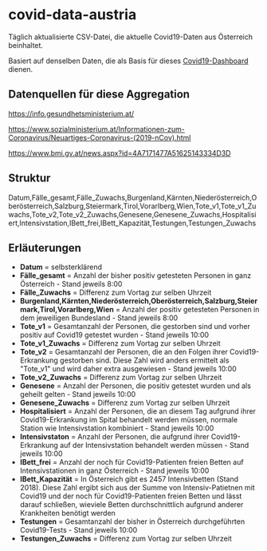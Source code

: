 # covid-data-austria
Täglich aktualisierte CSV-Datei, die aktuelle Covid19-Daten aus Österreich beinhaltet.

Basiert auf denselben Daten, die als Basis für dieses [Covid19-Dashboard](https://covid19.danielbreuss.com/) dienen.

## Datenquellen für diese Aggregation
https://info.gesundhetsministerium.at/

https://www.sozialministerium.at/Informationen-zum-Coronavirus/Neuartiges-Coronavirus-(2019-nCov).html

https://www.bmi.gv.at/news.aspx?id=4A7171477A51625143334D3D



## Struktur
Datum,Fälle_gesamt,Fälle_Zuwachs,Burgenland,Kärnten,Niederösterreich,Oberösterreich,Salzburg,Steiermark,Tirol,Vorarlberg,Wien,Tote_v1,Tote_v1_Zuwachs,Tote_v2,Tote_v2_Zuwachs,Genesene,Genesene_Zuwachs,Hospitalisiert,Intensivstation,IBett_frei,IBett_Kapazität,Testungen,Testungen_Zuwachs

## Erläuterungen
- **Datum** = selbsterklärend
- **Fälle_gesamt** = Anzahl der bisher positiv getesteten Personen in ganz Österreich - Stand jeweils 8:00
- **Fälle_Zuwachs** = Differenz zum Vortag zur selben Uhrzeit
- **Burgenland,Kärnten,Niederösterreich,Oberösterreich,Salzburg,Steiermark,Tirol,Vorarlberg,Wien** = Anzahl der positiv getesteten Personen in dem jeweiligen Bundesland - Stand jeweils 8:00
- **Tote_v1** = Gesamtanzahl der Personen, die gestorben sind und vorher positiv auf Covid19 getestet wurden - Stand jeweils 10:00
- **Tote_v1_Zuwachs** = Differenz zum Vortag zur selben Uhrzeit
- **Tote_v2** = Gesamtanzahl der Personen, die an den Folgen ihrer Covid19-Erkrankung gestorben sind. Diese Zahl wird anders ermittelt als "Tote_v1" und wird daher extra ausgewiesen - Stand jeweils 10:00
- **Tote_v2_Zuwachs** = Differenz zum Vortag zur selben Uhrzeit
- **Genesene** = Anzahl der Personen, die positiv getestet wurden und als geheilt gelten - Stand jeweils 10:00
- **Genesene_Zuwachs** = Differenz zum Vortag zur selben Uhrzeit
- **Hospitalisiert** = Anzahl der Personen, die an diesem Tag aufgrund ihrer Covid19-Erkrankung im Spital behandelt werden müssen, normale Station wie Intensivstation kombiniert - Stand jeweils 10:00
- **Intensivstaton** = Anzahl der Personen, die aufgrund ihrer Covid19-Erkrankung auf der Intensivstation behandelt werden müssen - Stand jeweils 10:00
- **IBett_frei** =  Anzahl der noch für Covid19-Patienten freien Betten auf Intensivstationen in ganz Österreich - Stand jeweils 10:00
- **IBett_Kapazität** = In Österreich gibt es 2457 Intensivbetten (Stand 2018). Diese Zahl ergibt sich aus der Summe von Intensiv-Patietnen mit Covid19 und der noch für Covid19-Patienten freien Betten und lässt darauf schließen, wieviele Betten durchschnittlich aufgrund anderer Krankheiten benötigt werden
- **Testungen** =  Gesamtanzahl der bisher in Österreich durchgeführten Covid19-Tests - Stand jeweils 10:00
- **Testungen_Zuwachs** = Differenz zum Vortag zur selben Uhrzeit

